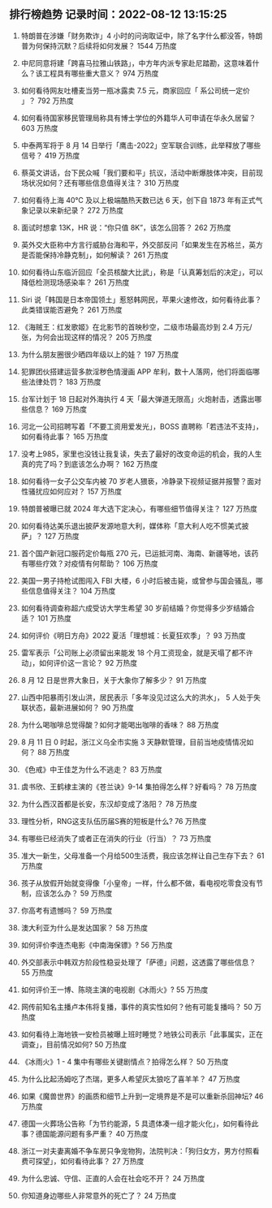 
## 排行榜趋势 记录时间：2022-08-12 13:15:25
  
  1. 特朗普在涉嫌「财务欺诈」4 小时的问询取证中，除了名字什么都没答，特朗普为何保持沉默？后续将如何发展？ 1544 万热度
    
  2. 中尼同意将建「跨喜马拉雅山铁路」，中方年内派专家赴尼踏勘，这意味着什么？该工程具有哪些重大意义？ 974 万热度
    
  3. 如何看待网友吐槽麦当劳一瓶冰露卖 7.5 元，商家回应「 系公司统一定价 」？ 792 万热度
    
  4. 如何看待国家移民管理局称具有博士学位的外籍华人可申请在华永久居留？ 603 万热度
    
  5. 中泰两军将于 8 月 14 日举行「鹰击-2022」空军联合训练，此举释放了哪些信号？ 419 万热度
    
  6. 蔡英文讲话，台下民众喊「我们要和平」抗议，活动中断爆肢体冲突，目前现场状况如何？还有哪些信息值得关注？ 310 万热度
    
  7. 如何看待上海 40℃ 及以上极端酷热天数已达 6 天，创下自 1873 年有正式气象记录以来新纪录？ 272 万热度
    
  8. 面试时想拿 13K，HR 说：“你只值 8K”，该怎么回答？ 262 万热度
    
  9. 英外交大臣称中方言行威胁台海和平，外交部反问「如果发生在苏格兰，英方是否能保持冷静克制」，如何解读？ 261 万热度
    
  10. 如何看待山东临沂回应「全员核酸大比武」，称是「认真筹划后的决定」，可以降低检测现场感染率？ 261 万热度
    
  11. Siri 说「韩国是日本帝国领土」惹怒韩网民，苹果火速修改，如何看待此事？此类错误能否避免？ 261 万热度
    
  12. 《海贼王：红发歌姬》在北影节的首映秒空，二级市场最高炒到 2.4 万元/张，为何会出现这样的情况？ 205 万热度
    
  13. 为什么朋友圈很少晒四年级以上的娃？ 197 万热度
    
  14. 犯罪团伙搭建运营多款淫秽色情漫画 APP 牟利，数十人落网，他们将面临哪些法律处罚？ 183 万热度
    
  15. 台军计划于 18 日起对外海执行 4 天「最大弹道无限高」火炮射击，透露出哪些信息？ 169 万热度
    
  16. 河北一公司招聘写着「不要工资用爱发光」，BOSS 直聘称「若违法不支持」，如何看待此事？ 165 万热度
    
  17. 没考上985，家里也没钱让我复读，失去了最好的改变命运的机会，我的人生真的完了吗？到底该怎么办啊？ 162 万热度
    
  18. 如何看待一女子公交车内被 70 岁老人猥亵，冷静录下视频证据并报警？面对性骚扰应如何应对？ 157 万热度
    
  19. 特朗普被曝已就 2024 年大选下定决心，有哪些细节值得关注？ 127 万热度
    
  20. 如何看待达美乐退出披萨发源地意大利，媒体称「意大利人吃不惯美式披萨」？ 127 万热度
    
  21. 首个国产新冠口服药定价每瓶 270 元，已运抵河南、海南、新疆等地，该药有哪些疗效？对疫情有何帮助？ 106 万热度
    
  22. 美国一男子持枪试图闯入 FBI 大楼，6 小时后被击毙，或曾参与国会骚乱，哪些信息值得关注？ 104 万热度
    
  23. 如何看待调查称超六成受访大学生希望 30 岁前结婚？你觉得多少岁结婚合适？ 101 万热度
    
  24. 如何评价《明日方舟》2022 夏活「理想城：长夏狂欢季」？ 93 万热度
    
  25. 雷军表示「公司账上必须留出来能发 18 个月工资现金，就是天塌了都不许动」，如何评价这一言论？ 92 万热度
    
  26. 8 月 12 日是世界大象日，关于大象你了解多少？ 91 万热度
    
  27. 山西中阳暴雨引发山洪，居民表示「多年没见过这么大的洪水」， 5 人处于失联状态，最新进展如何？ 90 万热度
    
  28. 为什么喝咖啡总觉得酸？如何才能喝出咖啡的香味？ 88 万热度
    
  29. 8 月 11 日 0 时起，浙江义乌全市实施 3 天静默管理，目前当地疫情情况如何？ 88 万热度
    
  30. 《色戒》中王佳芝为什么不逃走？ 83 万热度
    
  31. 虞书欣、王鹤棣主演的《苍兰诀》9-14 集拍得怎么样？好看吗？ 78 万热度
    
  32. 为什么西汉首都是长安，东汉却变成了洛阳？ 78 万热度
    
  33. 理性分析，RNG这支队伍历届S赛的短板是什么? 76 万热度
    
  34. 有哪些已经消失了或者正在消失的行业（行当）？ 73 万热度
    
  35. 准大一新生，父母准备一个月给500生活费，我应该怎样让自己生存下去？ 61 万热度
    
  36. 孩子从放假开始就变得像「小皇帝」一样，什么都不做，看电视吃零食没有节制，应该怎么办？ 59 万热度
    
  37. 你高考有遗憾吗？ 59 万热度
    
  38. 澳大利亚为什么是发达国家？ 58 万热度
    
  39. 如何评价李连杰电影《中南海保镖》? 56 万热度
    
  40. 外交部表示中韩双方阶段性稳妥处理了「萨德」问题，这透露了哪些信息？ 55 万热度
    
  41. 如何评价王一博、陈晓主演的电视剧《冰雨火》? 55 万热度
    
  42. 网传前知名主播卢本伟将复播，事件的真实性如何？他有可能复播吗？ 50 万热度
    
  43. 如何看待上海地铁一安检员被曝上班时睡觉？地铁公司表示「此事属实，正在调查」，目前情况如何? 50 万热度
    
  44. 《冰雨火》1 - 4 集中有哪些关键剧情点？拍得怎么样？ 50 万热度
    
  45. 为什么比起汤姆吃了杰瑞，更多人希望灰太狼吃了喜羊羊？ 47 万热度
    
  46. 如果《魔兽世界》的画质和细节上升到一定境界是不是可以重新杀回神坛? 46 万热度
    
  47. 德国一火葬场公告称「为节约能源，5 具遗体凑一组才能火化」，如何看待此事？德国能源问题有多严重？ 40 万热度
    
  48. 浙江一对夫妻离婚不争车房只争宠物狗，法院判决：「狗归女方，男方付照看费可探望」，如何看待此事？ 27 万热度
    
  49. 为什么忠诚、守信、正直的人会在社会吃不开？ 24 万热度
    
  50. 你知道身边哪些人非常意外的死亡了？ 24 万热度
    